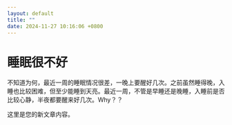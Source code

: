 ```yaml
---
layout: default
title: ""
date: 2024-11-27 10:16:06 +0800
---
```


# 睡眠很不好
不知道为何，最近一周的睡眠情况很差，一晚上要醒好几次。之前虽然睡得晚，入睡也比较困难，但至少能睡到天亮。最近一周，不管是早睡还是晚睡，入睡前是否比较心静，半夜都要醒来好几次。Why？？

这里是您的新文章内容。
